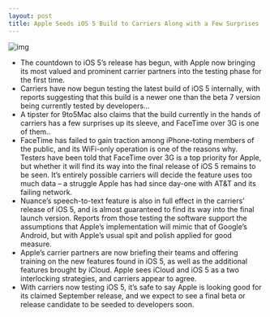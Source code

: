 ```yaml
---
layout: post
title: Apple Seeds iOS 5 Build to Carriers Along with a Few Surprises
---
```

![img](http://media.idownloadblog.com/wp-content/uploads/2011/06/iOS-5-Developer.png)
* The countdown to iOS 5’s release has begun, with Apple now bringing its most valued and prominent carrier partners into the testing phase for the first time.
* Carriers have now begun testing the latest build of iOS 5 internally, with reports suggesting that this build is a newer one than the beta 7 version being currently tested by developers…
* A tipster for 9to5Mac also claims that the build currently in the hands of carriers has a few surprises up its sleeve, and FaceTime over 3G is one of them..
* FaceTime has failed to gain traction among iPhone-toting members of the public, and its WiFi-only operation is one of the reasons why. Testers have been told that FaceTime over 3G is a top priority for Apple, but whether it will find its way into the final release of iOS 5 remains to be seen. It’s entirely possible carriers will decide the feature uses too much data – a struggle Apple has had since day-one with AT&T and its failing network.
* Nuance’s speech-to-text feature is also in full effect in the carriers’ release of iOS 5, and is almost guaranteed to find its way into the final launch version. Reports from those testing the software support the assumptions that Apple’s implementation will mimic that of Google’s Android, but with Apple’s usual spit and polish applied for good measure.
* Apple’s carrier partners are now briefing their teams and offering training on the new features found in iOS 5, as well as the additional features brought by iCloud. Apple sees iCloud and iOS 5 as a two interlocking strategies, and carriers appear to agree.
* With carriers now testing iOS 5, it’s safe to say Apple is looking good for its claimed September release, and we expect to see a final beta or release candidate to be seeded to developers soon.

